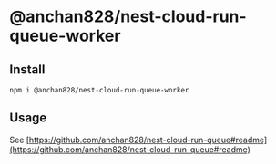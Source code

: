 # @anchan828/nest-cloud-run-queue-worker

## Install

```shell
npm i @anchan828/nest-cloud-run-queue-worker
```

## Usage

See [https://github.com/anchan828/nest-cloud-run-queue#readme](https://github.com/anchan828/nest-cloud-run-queue#readme)
